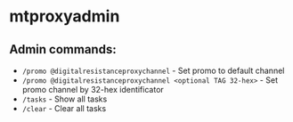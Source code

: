 # mtproxyadmin


## Admin commands:

* `/promo @digitalresistanceproxychannel` - Set promo to default channel 
* `/promo @digitalresistanceproxychannel <optional TAG 32-hex>` - Set promo channel by 32-hex identificator
* `/tasks` - Show all tasks
* `/clear` - Clear all tasks
